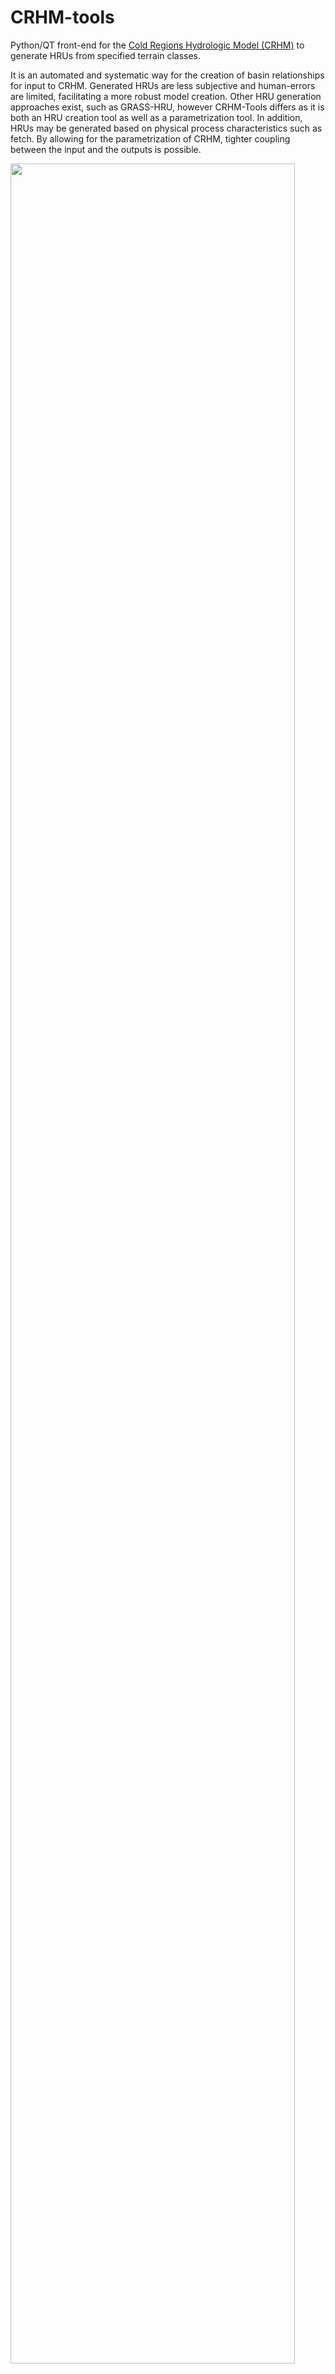 CRHM-tools
==========

Python/QT front-end for the [Cold Regions Hydrologic Model (CRHM)](http://www.usask.ca/hydrology/CRHM.php) to generate HRUs from specified terrain classes. 

It is an automated and systematic way for the creation of basin relationships for input to CRHM. Generated HRUs are less subjective and human-errors are limited, facilitating a more robust model creation. Other HRU generation approaches exist, such as GRASS-HRU, however CRHM-Tools differs as it is both an HRU creation tool as well as a parametrization tool. In addition, HRUs may be generated based on physical process characteristics such as fetch. By allowing for the parametrization of CRHM, tighter coupling between the input and the outputs is possible.


<img src="https://raw.github.com/Chrismarsh/CRHM-tools/master/Screenshot_1.png" width="95%">


Depends
==========
- Python 2.7
- PySide
- Matplotlib
- Numpy and SciPy
- GDAL


A python distribution such as [Enthought Python](http://www.enthought.com/products/epd.php) installs all the prerequisits. 

Tested with x64 and x86 Python. 

Tested on Win7x64 and OSX 10.7

Usage
==========
To run: 
	```python main.py```

- Import raster files via file menu or right-clicking 'imported files'
- Create 'primary land classes' via the functions tab
	- Primary land classes are used to create the final HRUs
- Use the tools menu->generate HRUS to generate the final set of HRUs
	- These HRUs are essentially the intersection of each permutation of primary landclasses
- Drag and drog imported files to the 'secondary land classes' treeview item to create secondary land classes
	- These are used for generating HRU parameters for use in CRHM.
- Right-click treeview items to toggle plotting views
	- Primary land classes may either be displayed as 'classified' or as 'non-classified'. Classified shows the land classe output from running a function, while the non-classified shows the base data; exactly the same as if it was plotted from the imported files treeview.
- HRU parameters (for insertion into CRHM) are generated using the view->HRU details menu. This requires that one or more secondary land classes are selected. 

Features
=========
- Extensible plugin and UI to allow for additional functions to be easily added
- Quickly generates HRU from a range of existing functions

